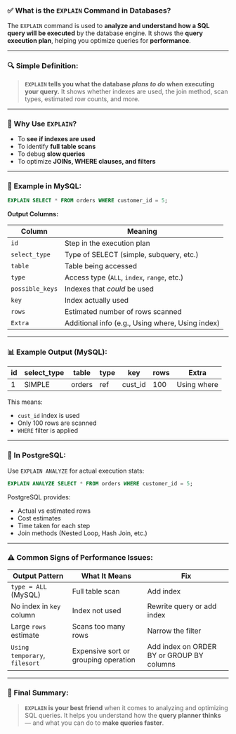 ### ✅ What is the `EXPLAIN` Command in Databases?

The `EXPLAIN` command is used to **analyze and understand how a SQL query will be executed** by the database engine. It shows the **query execution plan**, helping you optimize queries for **performance**.

---

### 🔍 Simple Definition:

> **`EXPLAIN` tells you what the database *plans to do* when executing your query.**
> It shows whether indexes are used, the join method, scan types, estimated row counts, and more.

---

### 🧠 Why Use `EXPLAIN`?

* To **see if indexes are used**
* To identify **full table scans**
* To debug **slow queries**
* To optimize **JOINs, WHERE clauses, and filters**

---

### 📌 Example in MySQL:

```sql
EXPLAIN SELECT * FROM orders WHERE customer_id = 5;
```

**Output Columns:**

| Column          | Meaning                                          |
| --------------- | ------------------------------------------------ |
| `id`            | Step in the execution plan                       |
| `select_type`   | Type of SELECT (simple, subquery, etc.)          |
| `table`         | Table being accessed                             |
| `type`          | Access type (`ALL`, `index`, `range`, etc.)      |
| `possible_keys` | Indexes that *could* be used                     |
| `key`           | Index actually used                              |
| `rows`          | Estimated number of rows scanned                 |
| `Extra`         | Additional info (e.g., Using where, Using index) |

---

### 📊 Example Output (MySQL):

| id | select\_type | table  | type | key      | rows | Extra       |
| -- | ------------ | ------ | ---- | -------- | ---- | ----------- |
| 1  | SIMPLE       | orders | ref  | cust\_id | 100  | Using where |

This means:

* `cust_id` index is used
* Only 100 rows are scanned
* `WHERE` filter is applied

---

### 🔎 In PostgreSQL:

Use `EXPLAIN ANALYZE` for actual execution stats:

```sql
EXPLAIN ANALYZE SELECT * FROM orders WHERE customer_id = 5;
```

PostgreSQL provides:

* Actual vs estimated rows
* Cost estimates
* Time taken for each step
* Join methods (Nested Loop, Hash Join, etc.)

---

### ⚠️ Common Signs of Performance Issues:

| Output Pattern                | What It Means                        | Fix                                       |
| ----------------------------- | ------------------------------------ | ----------------------------------------- |
| `type = ALL` (MySQL)          | Full table scan                      | Add index                                 |
| No index in `key` column      | Index not used                       | Rewrite query or add index                |
| Large `rows` estimate         | Scans too many rows                  | Narrow the filter                         |
| `Using temporary`, `filesort` | Expensive sort or grouping operation | Add index on ORDER BY or GROUP BY columns |

---

### 🧠 Final Summary:

> **`EXPLAIN` is your best friend** when it comes to analyzing and optimizing SQL queries.
> It helps you understand how the **query planner thinks** — and what you can do to **make queries faster**.